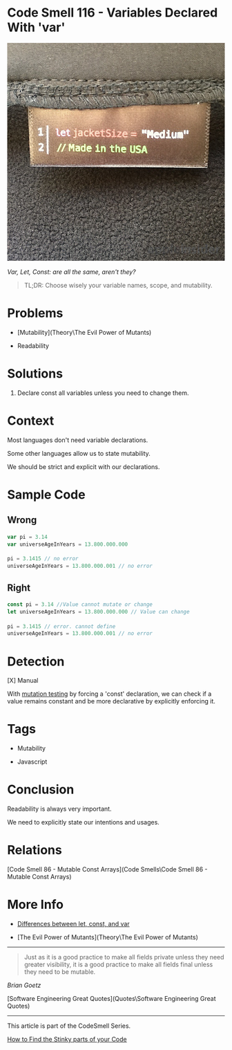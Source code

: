 # Code Smell 116 - Variables Declared With 'var'

![Code Smell 116 - Variables Declared With 'var'](13151-7612-IMG_2167-xl.jpg)

*Var, Let, Const: are all the same, aren't they?*

> TL;DR: Choose wisely your variable names, scope, and mutability.

# Problems

- [Mutability](Theory\The Evil Power of Mutants)

- Readability

# Solutions

1. Declare const all variables unless you need to change them.

# Context

Most languages don't need variable declarations.

Some other languages allow us to state mutability. 

We should be strict and explicit with our declarations.

# Sample Code

## Wrong

[Gist Url]: # (https://gist.github.com/mcsee/f310bf19719788bfe2dbca3dab16a2c3)
```javascript
var pi = 3.14
var universeAgeInYears = 13.800.000.000

pi = 3.1415 // no error
universeAgeInYears = 13.800.000.001 // no error
```

## Right

[Gist Url]: # (https://gist.github.com/mcsee/c0c6bf0726100b918e5aa04955519465)
```javascript
const pi = 3.14 //Value cannot mutate or change 
let universeAgeInYears = 13.800.000.000 // Value can change

pi = 3.1415 // error. cannot define
universeAgeInYears = 13.800.000.001 // no error
```

# Detection
 
[X] Manual

With [mutation testing](https://en.wikipedia.org/wiki/Mutation_testing) by forcing a 'const' declaration, we can check if a value remains constant and be more declarative by explicitly enforcing it.

# Tags

- Mutability

- Javascript

# Conclusion

Readability is always very important. 

We need to explicitly state our intentions and usages.

# Relations

[Code Smell 86 - Mutable Const Arrays](Code Smells\Code Smell 86 - Mutable Const Arrays)

# More Info

- [Differences between let, const, and var](https://twitter.com/SajalShlan/status/1495010893683314689)

- [The Evil Power of Mutants](Theory\The Evil Power of Mutants)
  
* * *

> Just as it is a good practice to make all fields private unless they need greater visibility, it is a good practice to make all fields final unless they need to be mutable.

_Brian Goetz_
 
[Software Engineering Great Quotes](Quotes\Software Engineering Great Quotes)

* * *

This article is part of the CodeSmell Series.

[How to Find the Stinky parts of your Code]()